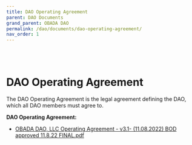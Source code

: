 ```yaml
---
title: DAO Operating Agreement
parent: DAO Documents
grand_parent: OBADA DAO
permalink: /dao/documents/dao-operating-agreement/
nav_order: 1
---
```


<br> <br>

# DAO Operating Agreement

The DAO Operating Agreement is the legal agreement defining the DAO, which all DAO members must agree to.

**DAO Operating Agreement:** 
* [OBADA DAO, LLC Operating Agreement - v3.1- (11.08.2022) BOD approved 11.8.22 FINAL.pdf](https://www.dropbox.com/s/utjiqfnnaupke1y/OBADA%20DAO%2C%20LLC%20Operating%20Agreement%20-%20v3.1-%20%2811.08.2022%29%20BOD%20approved%2011.8.22%20FINAL.pdf?dl=0)



